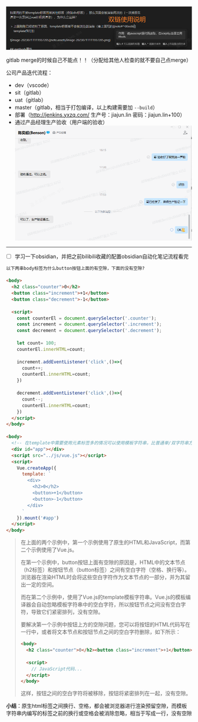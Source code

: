 ![image-20230711184811145](7月11日.assets/image-20230711184811145.png)

gitlab merge的时候自己不能点！！（分配给其他人检查的就不要自己点merge）

公司产品迭代流程：

- dev（vscode）
- sit（gitlab）
- uat（gitlab）
- master（gitlab，相当于打包编译，以上构建需要加 `--build`）
- 部署（http://jenkins.yxzq.com/ 生产号：jiajun.lin 密码：jiajun.lin+100）
- 通过产品经理生产验收（用户端的验收）![image-20230711175631958](7月11日.assets/image-20230711175631958.png)

---

- [ ] 学习一下obsidian，并把之前bilibili收藏的配置obsidian自动化笔记流程看完

```html
以下两串body标签为什么button按钮上面的有空隙，下面的没有空隙?

<body>
  <h2 class="counter">0</h2>
  <button class="increment">+1</button>
  <button class="decrement">-1</button>

  <script>
    const counterEl = document.querySelector('.counter');
    const increment = document.querySelector('.increment');
    const decrement = document.querySelector('.decrement');

    let count= 100;
    counterEl.innerHTML=count;

    increment.addEventListener('click',()=>{
      count++;
      counterEl.innerHTML=count;
    })

    decrement.addEventListener('click',()=>{
      count--;
      counterEl.innerHTML=count;
    })
  </script>
</body>

<body>
  <!-- 在template中需要使用元素标签多的情况可以使用模板字符串，比普通单/双字符串方便 -->
  <div id="app"></div>
  <script src="../js/vue.js"></script>
  <script>
    Vue.createApp({
      template: `
        <div>
          <h2>0</h2>
          <button>+1</button>
          <button>-1</button>  
        </div>
      `
    }).mount('#app')
  </script>
</body>
```

> 在上面的两个示例中，第一个示例使用了原生的HTML和JavaScript，而第二个示例使用了Vue.js。
>
> 在第一个示例中，button按钮上面有空隙的原因是，HTML中的文本节点（h2标签）和按钮节点（button标签）之间有空白字符（空格、换行等）。浏览器在渲染HTML时会将这些空白字符作为文本节点的一部分，并为其留出一定的空间。
>
> 而在第二个示例中，使用了Vue.js的template模板字符串。Vue.js的模板编译器会自动忽略模板字符串中的空白字符，所以按钮节点之间没有空白字符，导致它们紧密排列，没有空隙。
>
> 要解决第一个示例中按钮上方的空隙问题，您可以将按钮的HTML代码写在一行中，或者将文本节点和按钮节点之间的空白字符删除，如下所示：
>
> ```html
> <body>
>   <h2 class="counter">0</h2><button class="increment">+1</button><button class="decrement">-1</button>
> 
>   <script>
>     // JavaScript代码...
>   </script>
> </body>
> ```
>
> 这样，按钮之间的空白字符将被移除，按钮将紧密排列在一起，没有空隙。

**小结**：原生html标签之间换行、空格，都会被浏览器进行渲染预留空隙，而模板字符串内编写的标签之前的换行或空格会被消除忽略，相当于写成一行，没有空隙